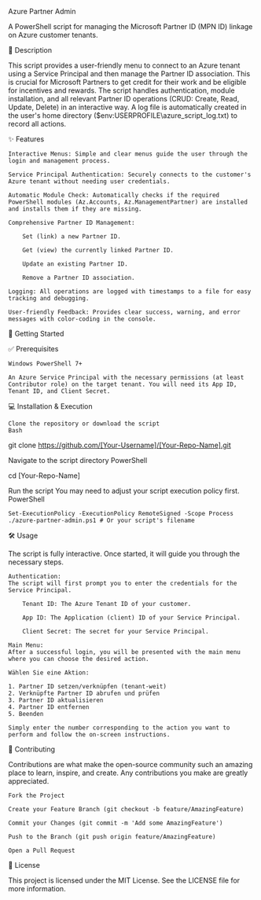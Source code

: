 Azure Partner Admin

A PowerShell script for managing the Microsoft Partner ID (MPN ID) linkage on Azure customer tenants.

📖 Description

This script provides a user-friendly menu to connect to an Azure tenant using a Service Principal and then manage the Partner ID association. This is crucial for Microsoft Partners to get credit for their work and be eligible for incentives and rewards. The script handles authentication, module installation, and all relevant Partner ID operations (CRUD: Create, Read, Update, Delete) in an interactive way. A log file is automatically created in the user's home directory ($env:USERPROFILE\azure_script_log.txt) to record all actions.

✨ Features

    Interactive Menus: Simple and clear menus guide the user through the login and management process.

    Service Principal Authentication: Securely connects to the customer's Azure tenant without needing user credentials.

    Automatic Module Check: Automatically checks if the required PowerShell modules (Az.Accounts, Az.ManagementPartner) are installed and installs them if they are missing.

    Comprehensive Partner ID Management:

        Set (link) a new Partner ID.

        Get (view) the currently linked Partner ID.

        Update an existing Partner ID.

        Remove a Partner ID association.

    Logging: All operations are logged with timestamps to a file for easy tracking and debugging.

    User-friendly Feedback: Provides clear success, warning, and error messages with color-coding in the console.

🚀 Getting Started

✅ Prerequisites

    Windows PowerShell 7+

    An Azure Service Principal with the necessary permissions (at least Contributor role) on the target tenant. You will need its App ID, Tenant ID, and Client Secret.

💻 Installation & Execution

    Clone the repository or download the script
    Bash

git clone https://github.com/[Your-Username]/[Your-Repo-Name].git

Navigate to the script directory
PowerShell

cd [Your-Repo-Name]

Run the script
You may need to adjust your script execution policy first.
PowerShell

    Set-ExecutionPolicy -ExecutionPolicy RemoteSigned -Scope Process
    ./azure-partner-admin.ps1 # Or your script's filename

🛠️ Usage

The script is fully interactive. Once started, it will guide you through the necessary steps.

    Authentication:
    The script will first prompt you to enter the credentials for the Service Principal.

        Tenant ID: The Azure Tenant ID of your customer.

        App ID: The Application (client) ID of your Service Principal.

        Client Secret: The secret for your Service Principal.

    Main Menu:
    After a successful login, you will be presented with the main menu where you can choose the desired action.

    Wählen Sie eine Aktion:

    1. Partner ID setzen/verknüpfen (tenant-weit)
    2. Verknüpfte Partner ID abrufen und prüfen
    3. Partner ID aktualisieren
    4. Partner ID entfernen
    5. Beenden

    Simply enter the number corresponding to the action you want to perform and follow the on-screen instructions.

🙌 Contributing

Contributions are what make the open-source community such an amazing place to learn, inspire, and create. Any contributions you make are greatly appreciated.

    Fork the Project

    Create your Feature Branch (git checkout -b feature/AmazingFeature)

    Commit your Changes (git commit -m 'Add some AmazingFeature')

    Push to the Branch (git push origin feature/AmazingFeature)

    Open a Pull Request

📜 License

This project is licensed under the MIT License. See the LICENSE file for more information.
